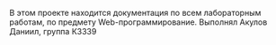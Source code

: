 
В этом проекте находится документация по всем лабораторным работам, по предмету Web-программирование. Выполнял  Акулов Даниил, группа К3339 